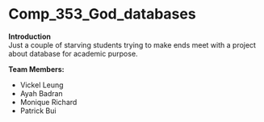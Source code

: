# Comp_353_God_databases

**Introduction**
<br >
Just a couple of starving students trying to make ends meet with a project about database for academic purpose.

**Team Members:**
- Vickel Leung
- Ayah Badran
- Monique Richard
- Patrick Bui

